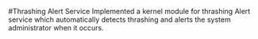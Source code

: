 #Thrashing Alert Service
Implemented a kernel module for thrashing Alert service which automatically detects thrashing and alerts the system administrator when it occurs.
